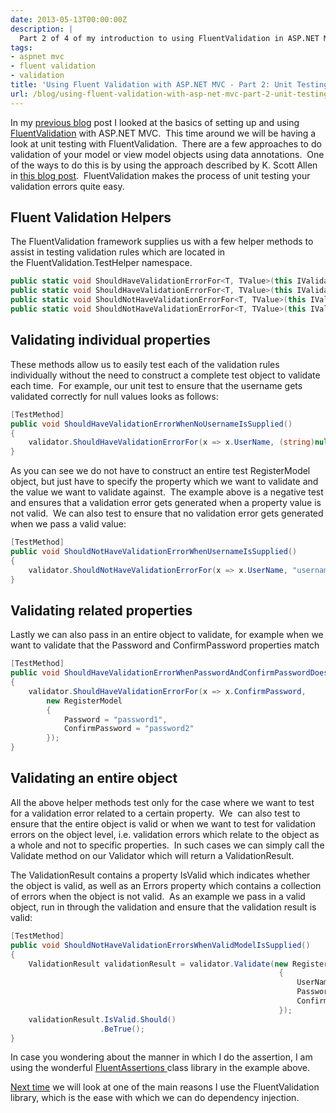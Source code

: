 ```yaml
---
date: 2013-05-13T00:00:00Z
description: |
  Part 2 of 4 of my introduction to using FluentValidation in ASP.NET MVC. This post covers how to unit test your validation classes.
tags:
- aspnet mvc
- fluent validation
- validation
title: 'Using Fluent Validation with ASP.NET MVC - Part 2: Unit Testing'
url: /blog/using-fluent-validation-with-asp-net-mvc-part-2-unit-testing/
---
```


In my [previous blog](/blog/using-fluent-validation-with-asp-net-mvc-part-1-the-basics/) post I looked at the basics of setting up and using [FluentValidation](http://fluentvalidation.codeplex.com) with ASP.NET MVC.  This time around we will be having a look at unit testing with FluentValidation.  There are a few approaches to do validation of your model or view model objects using data annotations.  One of the ways to do this is by using the approach described by K. Scott Allen in [this blog post](http://odetocode.com/Blogs/scott/archive/2011/06/29/manual-validation-with-data-annotations.aspx).  FluentValidation makes the process of unit testing your validation errors quite easy.

## Fluent Validation Helpers

The FluentValidation framework supplies us with a few helper methods to assist in testing validation rules which are located in the FluentValidation.TestHelper namespace.

``` csharp
public static void ShouldHaveValidationErrorFor<T, TValue>(this IValidator<T> validator, Expression<Func<T, TValue>> expression, TValue value)
public static void ShouldHaveValidationErrorFor<T, TValue>(this IValidator<T> validator, Expression<Func<T, TValue>> expression, T objectToTest)
public static void ShouldNotHaveValidationErrorFor<T, TValue>(this IValidator<T> validator, Expression<Func<T, TValue>> expression, TValue value)
public static void ShouldNotHaveValidationErrorFor<T, TValue>(this IValidator<T> validator, Expression<Func<T, TValue>> expression, T objectToTest)
```

## Validating individual properties

These methods allow us to easily test each of the validation rules individually without the need to construct a complete test object to validate each time.  For example, our unit test to ensure that the username gets validated correctly for null values looks as follows:

``` csharp
[TestMethod]
public void ShouldHaveValidationErrorWhenNoUsernameIsSupplied()
{
    validator.ShouldHaveValidationErrorFor(x => x.UserName, (string)null);
}
```

As you can see we do not have to construct an entire test RegisterModel object, but just have to specify the property which we want to validate and the value we want to validate against.  The example above is a negative test and ensures that a validation error gets generated when a property value is not valid.  We can also test to ensure that no validation error gets generated when we pass a valid value:

``` csharp
[TestMethod]
public void ShouldNotHaveValidationErrorWhenUsernameIsSupplied()
{
    validator.ShouldNotHaveValidationErrorFor(x => x.UserName, "username");
}
```

## Validating related properties

Lastly we can also pass in an entire object to validate, for example when we want to validate that the Password and ConfirmPassword properties match

``` csharp
[TestMethod]
public void ShouldHaveValidationErrorWhenPasswordAndConfirmPasswordDoesNotMatch()
{
    validator.ShouldHaveValidationErrorFor(x => x.ConfirmPassword,
        new RegisterModel
        {
            Password = "password1",
            ConfirmPassword = "password2"
        });
}
```

## Validating an entire object

All the above helper methods test only for the case where we want to test for a validation error related to a certain property.  We  can also test to ensure that the entire object is valid or when we want to test for validation errors on the object level, i.e. validation errors which relate to the object as a whole and not to specific properties.  In such cases we can simply call the Validate method on our Validator which will return a ValidationResult.

The ValidationResult contains a property IsValid which indicates whether the object is valid, as well as an Errors property which contains a collection of errors when the object is not valid.  As an example we pass in a valid object, run in through the validation and ensure that the validation result is valid:

``` csharp
[TestMethod]
public void ShouldNotHaveValidationErrorsWhenValidModelIsSupplied()
{
    ValidationResult validationResult = validator.Validate(new RegisterModel
                                                            {
                                                                UserName = "username",
                                                                Password = "password",
                                                                ConfirmPassword = "password"
                                                            });
    validationResult.IsValid.Should()
                    .BeTrue();
}
```

In case you wondering about the manner in which I do the assertion, I am using the wonderful [FluentAssertions ](http://fluentassertions.codeplex.com/)class library in the example above.

[Next time](/blog/using-fluent-validation-with-asp-net-mvc-part-3-adding-dependency-injection/) we will look at one of the main reasons I use the FluentValidation library, which is the ease with which we can do dependency injection.